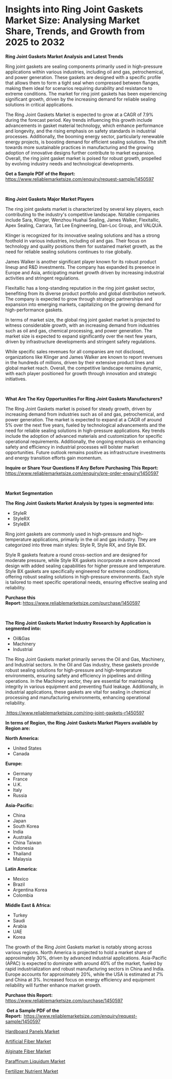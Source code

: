 <p><h1>Insights into Ring Joint Gaskets Market Size: Analysing Market Share, Trends, and Growth from 2025 to 2032</h1></p><p><strong>Ring Joint Gaskets Market Analysis and Latest Trends</strong></p>
<p><p>Ring joint gaskets are sealing components primarily used in high-pressure applications within various industries, including oil and gas, petrochemical, and power generation. These gaskets are designed with a specific profile that allows them to form a tight seal when compressed between flanges, making them ideal for scenarios requiring durability and resistance to extreme conditions. The market for ring joint gaskets has been experiencing significant growth, driven by the increasing demand for reliable sealing solutions in critical applications. </p><p>The Ring Joint Gaskets Market is expected to grow at a CAGR of 7.9% during the forecast period. Key trends influencing this growth include advancements in gasket material technology, which enhance performance and longevity, and the rising emphasis on safety standards in industrial processes. Additionally, the booming energy sector, particularly renewable energy projects, is boosting demand for efficient sealing solutions. The shift towards more sustainable practices in manufacturing and the growing adoption of innovative designs further contribute to market expansion. Overall, the ring joint gasket market is poised for robust growth, propelled by evolving industry needs and technological developments.</p></p>
<p><strong>Get a Sample PDF of the Report:&nbsp;</strong> <a href="https://www.reliablemarketsize.com/enquiry/request-sample/1450597?utm_campaign=2034&utm_medium=2&utm_source=Github&utm_content=ia&utm_term=31032025&utm_id=ring-joint-gaskets">https://www.reliablemarketsize.com/enquiry/request-sample/1450597</a></p>
<p>&nbsp;</p>
<p><strong>Ring Joint Gaskets Major Market Players</strong></p>
<p><p>The ring joint gaskets market is characterized by several key players, each contributing to the industry's competitive landscape. Notable companies include Sara, Klinger, Wenzhou Huahai Sealing, James Walker, Flexitallic, Apex Sealing, Carrara, Tat Lee Engineering, Dan-Loc Group, and VALQUA.</p><p>Klinger is recognized for its innovative sealing solutions and has a strong foothold in various industries, including oil and gas. Their focus on technology and quality positions them for sustained market growth, as the need for reliable sealing solutions continues to rise globally.</p><p>James Walker is another significant player known for its robust product lineup and R&D investments. The company has expanded its presence in Europe and Asia, anticipating market growth driven by increasing industrial activities and stringent regulations.</p><p>Flexitallic has a long-standing reputation in the ring joint gasket sector, benefiting from its diverse product portfolio and global distribution network. The company is expected to grow through strategic partnerships and expansion into emerging markets, capitalizing on the growing demand for high-performance gaskets.</p><p>In terms of market size, the global ring joint gasket market is projected to witness considerable growth, with an increasing demand from industries such as oil and gas, chemical processing, and power generation. The market size is expected to expand significantly over the next few years, driven by infrastructure developments and stringent safety regulations.</p><p>While specific sales revenues for all companies are not disclosed, organizations like Klinger and James Walker are known to report revenues in the hundreds of millions, driven by their extensive product lines and global market reach. Overall, the competitive landscape remains dynamic, with each player positioned for growth through innovation and strategic initiatives.</p></p>
<p>&nbsp;</p>
<p><strong>What Are The Key Opportunities For Ring Joint Gaskets Manufacturers?</strong></p>
<p><p>The Ring Joint Gaskets market is poised for steady growth, driven by increasing demand from industries such as oil and gas, petrochemical, and power generation. The market is expected to expand at a CAGR of around 5% over the next five years, fueled by technological advancements and the need for reliable sealing solutions in high-pressure applications. Key trends include the adoption of advanced materials and customization for specific operational requirements. Additionally, the ongoing emphasis on enhancing safety and efficiency in industrial processes will bolster market opportunities. Future outlook remains positive as infrastructure investments and energy transition efforts gain momentum.</p></p>
<p><strong>Inquire or Share Your Questions If Any Before Purchasing This Report:</strong> <a href="https://www.reliablemarketsize.com/enquiry/pre-order-enquiry/1450597?utm_campaign=2034&utm_medium=2&utm_source=Github&utm_content=ia&utm_term=31032025&utm_id=ring-joint-gaskets">https://www.reliablemarketsize.com/enquiry/pre-order-enquiry/1450597</a></p>
<p>&nbsp;</p>
<p><strong>Market Segmentation</strong></p>
<p><strong>The Ring Joint Gaskets Market Analysis by types is segmented into:</strong></p>
<p><ul><li>StyleR</li><li>StyleRX</li><li>StyleBX</li></ul></p>
<p><p>Ring joint gaskets are commonly used in high-pressure and high-temperature applications, primarily in the oil and gas industry. They are categorized into three main styles: Style R, Style RX, and Style BX. </p><p>Style R gaskets feature a round cross-section and are designed for moderate pressure, while Style RX gaskets incorporate a more advanced design with added sealing capabilities for higher pressure and temperature. Style BX gaskets are specifically engineered for extreme conditions, offering robust sealing solutions in high-pressure environments. Each style is tailored to meet specific operational needs, ensuring effective sealing and reliability.</p></p>
<p><strong>Purchase this Report:&nbsp;</strong><a href="https://www.reliablemarketsize.com/purchase/1450597?utm_campaign=2034&utm_medium=2&utm_source=Github&utm_content=ia&utm_term=31032025&utm_id=ring-joint-gaskets">https://www.reliablemarketsize.com/purchase/1450597</a></p>
<p>&nbsp;</p>
<p><strong>The Ring Joint Gaskets Market Industry Research by Application is segmented into:</strong></p>
<p><ul><li>Oil&Gas</li><li>Machinery</li><li>Industrial</li></ul></p>
<p><p>The Ring Joint Gaskets market primarily serves the Oil and Gas, Machinery, and Industrial sectors. In the Oil and Gas industry, these gaskets provide robust sealing solutions for high-pressure and high-temperature environments, ensuring safety and efficiency in pipelines and drilling operations. In the Machinery sector, they are essential for maintaining integrity in various equipment and preventing fluid leakage. Additionally, in industrial applications, these gaskets are vital for sealing in chemical processing and manufacturing environments, enhancing operational reliability.</p></p>
<p><a href="https://www.reliablemarketsize.com/ring-joint-gaskets-r1450597?utm_campaign=2034&utm_medium=2&utm_source=Github&utm_content=ia&utm_term=31032025&utm_id=ring-joint-gaskets">&nbsp;https://www.reliablemarketsize.com/ring-joint-gaskets-r1450597</a></p>
<p><strong>In terms of Region, the Ring Joint Gaskets Market Players available by Region are:</strong></p>
<p>
    <p> <strong> North America: </strong>
        <ul>
            <li>United States</li>
            <li>Canada</li>
        </ul>
        </p> 
    <p> <strong> Europe: </strong>
        <ul>
            <li>Germany</li>
            <li>France</li>
            <li>U.K.</li>
            <li>Italy</li>
            <li>Russia</li>
        </ul>
        </p> 
    <p> <strong> Asia-Pacific: </strong>
        <ul>
            <li>China</li>
            <li>Japan</li>
            <li>South Korea</li>
            <li>India</li>
            <li>Australia</li>
            <li>China Taiwan</li>
            <li>Indonesia</li>
            <li>Thailand</li>
            <li>Malaysia</li>
        </ul>
        </p> 
    <p> <strong> Latin America: </strong>
        <ul>
            <li>Mexico</li>
            <li>Brazil</li>
            <li>Argentina Korea</li>
            <li>Colombia</li>
        </ul>
        </p> 
    <p> <strong> Middle East & Africa: </strong>
        <ul>
            <li>Turkey</li>
            <li>Saudi</li>
            <li>Arabia</li>
            <li>UAE</li>
            <li>Korea</li>
        </ul>
    </p>
    </p>
<p><p>The growth of the Ring Joint Gaskets market is notably strong across various regions. North America is projected to hold a market share of approximately 30%, driven by advanced industrial applications. Asia-Pacific (APAC) is expected to dominate with around 40% of the market, fueled by rapid industrialization and robust manufacturing sectors in China and India. Europe accounts for approximately 20%, while the USA is estimated at 7% and China at 3%. Increased focus on energy efficiency and equipment reliability will further enhance market growth.</p></p>
<p><strong>Purchase this Report: </strong><a href="https://www.reliablemarketsize.com/purchase/1450597?utm_campaign=2034&utm_medium=2&utm_source=Github&utm_content=ia&utm_term=31032025&utm_id=ring-joint-gaskets">https://www.reliablemarketsize.com/purchase/1450597</a></p>
<p>&nbsp;<strong>Get a Sample PDF of the Report:&nbsp;&nbsp;</strong><a href="https://www.reliablemarketsize.com/enquiry/request-sample/1450597?utm_campaign=2034&utm_medium=2&utm_source=Github&utm_content=ia&utm_term=31032025&utm_id=ring-joint-gaskets">https://www.reliablemarketsize.com/enquiry/request-sample/1450597</a></p>
<p><strong></strong></p>
<p><p><a href="https://github.com/grevecodeeol/Market-Research-Report-List-1/blob/main/hardboard-panels-market.md?utm_campaign=2034&utm_medium=2&utm_source=Github&utm_content=ia&utm_term=31032025&utm_id=ring-joint-gaskets">Hardboard Panels Market</a></p><p><a href="https://github.com/ernierintzfu/Market-Research-Report-List-1/blob/main/artificial-fiber-market.md?utm_campaign=2034&utm_medium=2&utm_source=Github&utm_content=ia&utm_term=31032025&utm_id=ring-joint-gaskets">Artificial Fiber Market</a></p><p><a href="https://github.com/janustabarf2/Market-Research-Report-List-1/blob/main/alginate-fiber-market.md?utm_campaign=2034&utm_medium=2&utm_source=Github&utm_content=ia&utm_term=31032025&utm_id=ring-joint-gaskets">Alginate Fiber Market</a></p><p><a href="https://github.com/calizlewin2f/Market-Research-Report-List-1/blob/main/paraffinum-liquidum-market.md?utm_campaign=2034&utm_medium=2&utm_source=Github&utm_content=ia&utm_term=31032025&utm_id=ring-joint-gaskets">Paraffinum Liquidum Market</a></p><p><a href="https://github.com/kielbledeni0/Market-Research-Report-List-1/blob/main/fertilizer-nutrient-market.md?utm_campaign=2034&utm_medium=2&utm_source=Github&utm_content=ia&utm_term=31032025&utm_id=ring-joint-gaskets">Fertilizer Nutrient Market</a></p></p>